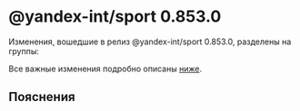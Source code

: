 # @yandex-int/sport 0.853.0

<!-- ЧЕЛОВЕЧЕСКОЕ ВСТУПЛЕНИЕ -->

Изменения, вошедшие в релиз @yandex-int/sport 0.853.0, разделены на группы:

Все важные изменения подробно описаны [ниже](#Пояснения).

## Пояснения

